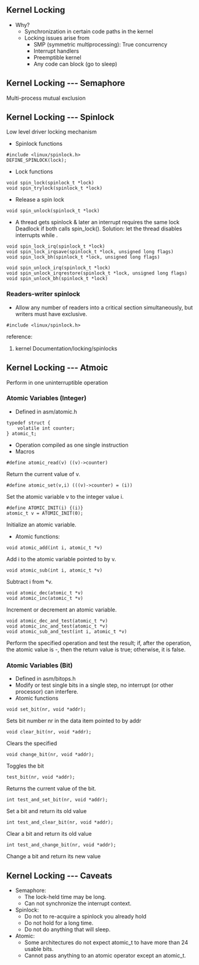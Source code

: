 ## Kernel Locking
* Why?
  * Synchronization in certain code paths in the kernel
  * Locking issues arise from
    * SMP (symmetric multiprocessing): True concurrency
	* Interrupt handlers
	* Preemptible kernel
	* Any code can block (go to sleep)

## Kernel Locking --- Semaphore
Multi-process mutual exclusion
  
## Kernel Locking --- Spinlock
Low level driver locking mechanism

* Spinlock functions
```
#include <linux/spinlock.h>
DEFINE_SPINLOCK(lock);
```
  * Lock functions
```
void spin_lock(spinlock_t *lock)
void spin_trylock(spinlock_t *lock)
```
  * Release a spin lock
```
void spin_unlock(spinlock_t *lock)
```
* A thread gets spinlock & later an interrupt requires the same lock
Deadlock if both calls spin\_lock(). Solution: let the thread disables interrupts while .

```
void spin_lock_irq(spinlock_t *lock)
void spin_lock_irqsave(spinlock_t *lock, unsigned long flags)
void spin_lock_bh(spinlock_t *lock, unsigned long flags)

void spin_unlock_irq(spinlock_t *lock)
void spin_unlock_irqrestore(spinlock_t *lock, unsigned long flags)
void spin_unlock_bh(spinlock_t *lock)
```
### Readers-writer spinlock
* Allow any number of readers into a critical section simultaneously, but writers must have exclusive.
```
#include <linux/spinlock.h>

```

reference:
1. kernel  Documentation/locking/spinlocks

## Kernel Locking --- Atmoic
Perform in one uninterruptible operation

### Atomic Variables (Integer)
* Defined in asm/atomic.h   
```
typedef struct {
	volatile int counter;
} atomic_t;
```
* Operation compiled as one single instruction
* Macros
```
#define atomic_read(v) ((v)->counter)
```
Return the current value of v.
```
#define atomic_set(v,i) (((v)->counter) = (i))
```
Set the atomic variable v to the integer value i.
```
#define ATOMIC_INIT(i) {(i)}
atomic_t v = ATOMIC_INIT(0);
```
Initialize an atomic variable.
* Atomic functions:
```
void atomic_add(int i, atomic_t *v)
```
Add i to the atomic variable pointed to by v.
```
void atomic_sub(int i, atomic_t *v)
```
Subtract i from \*v.
```
void atomic_dec(atomic_t *v)
void atomic_inc(atomic_t *v)
```
Increment or decrement an atomic variable.
```
void atomic_dec_and_test(atomic_t *v)
void atomic_inc_and_test(atomic_t *v)
void atomic_sub_and_test(int i, atomic_t *v)
```
Perform the specified operation and test the result; if, after the operation, the atomic value is -, then the return value is true; otherwise, it is false.

### Atomic Variables (Bit)
* Defined in asm/bitops.h
* Modify or test single bits in a single step, no interrupt (or other processor) can interfere.
* Atomic functions
```
void set_bit(nr, void *addr);
```
Sets bit number nr in the data item pointed to by addr
```
void clear_bit(nr, void *addr);
```
Clears the specified
```
void change_bit(nr, void *addr);
```
Toggles the bit
```
test_bit(nr, void *addr);
```
Returns the current value of the bit.
```
int test_and_set_bit(nr, void *addr);
```
Set a bit and return its old value
```
int test_and_clear_bit(nr, void *addr);
```
Clear a bit and return its old value
```
int test_and_change_bit(nr, void *addr);
```
Change a bit and return its new value


## Kernel Locking --- Caveats
  * Semaphore:
    * The lock-held time may be long.
	* Can not synchronize the interrupt context.
  * Spinlock:
    * Do not to re-acquire a spinlock you already hold
	* Do not hold for a long time.
	* Do not do anything that will sleep.
  * Atomic:
    * Some architectures do not expect atomic_t to have more than 24 usable bits.
	* Cannot pass anything to an atomic operator except an atomic_t.
